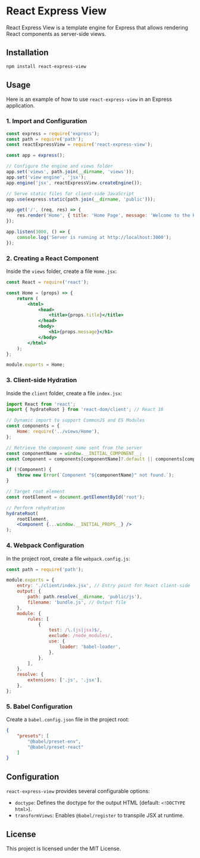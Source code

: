# React Express View

React Express View is a template engine for Express that allows rendering React components as server-side views.

## Installation

```sh
npm install react-express-view
```

## Usage

Here is an example of how to use `react-express-view` in an Express application.

### 1. Import and Configuration

```javascript
const express = require('express');
const path = require('path');
const reactExpressView = require('react-express-view');

const app = express();

// Configure the engine and views folder
app.set('views', path.join(__dirname, 'views'));
app.set('view engine', 'jsx');
app.engine('jsx', reactExpressView.createEngine());

// Serve static files for client-side JavaScript
app.use(express.static(path.join(__dirname, 'public')));

app.get('/', (req, res) => {
    res.render('Home', { title: 'Home Page', message: 'Welcome to the Home Page!' });
});

app.listen(3000, () => {
    console.log('Server is running at http://localhost:3000');
});
```

### 2. Creating a React Component

Inside the `views` folder, create a file `Home.jsx`:

```jsx
const React = require('react');

const Home = (props) => {
    return (
        <html>
            <head>
                <title>{props.title}</title>
            </head>
            <body>
                <h1>{props.message}</h1>
            </body>
        </html>
    );
};

module.exports = Home;
```

### 3. Client-side Hydration

Inside the `client` folder, create a file `index.jsx`:

```jsx
import React from 'react';
import { hydrateRoot } from 'react-dom/client'; // React 18

// Dynamic import to support CommonJS and ES Modules
const components = {
    Home: require('../views/Home'),
};

// Retrieve the component name sent from the server
const componentName = window.__INITIAL_COMPONENT__;
const Component = components[componentName]?.default || components[componentName];

if (!Component) {
    throw new Error(`Component "${componentName}" not found.`);
}

// Target root element
const rootElement = document.getElementById('root');

// Perform rehydration
hydrateRoot(
    rootElement,
    <Component {...window.__INITIAL_PROPS__} />
);
```

### 4. Webpack Configuration

In the project root, create a file `webpack.config.js`:

```javascript
const path = require('path');

module.exports = {
    entry: './client/index.jsx', // Entry point for React client-side
    output: {
        path: path.resolve(__dirname, 'public/js'),
        filename: 'bundle.js', // Output file
    },
    module: {
        rules: [
            {
                test: /\.(js|jsx)$/,
                exclude: /node_modules/,
                use: {
                    loader: 'babel-loader',
                },
            },
        ],
    },
    resolve: {
        extensions: ['.js', '.jsx'],
    },
};
```

### 5. Babel Configuration

Create a `babel.config.json` file in the project root:

```json
{
    "presets": [
        "@babel/preset-env",
        "@babel/preset-react"
    ]
}
```

## Configuration

`react-express-view` provides several configurable options:

- `doctype`: Defines the doctype for the output HTML (default: `<!DOCTYPE html>`).
- `transformViews`: Enables `@babel/register` to transpile JSX at runtime.

## License

This project is licensed under the MIT License.

